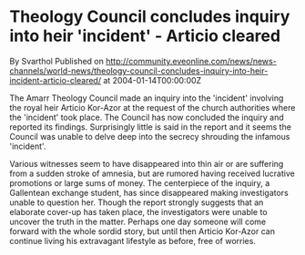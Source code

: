 # Theology Council concludes inquiry into heir 'incident' - Articio cleared
By Svarthol
Published on http://community.eveonline.com/news/news-channels/world-news/theology-council-concludes-inquiry-into-heir-incident-articio-cleared/ at 2004-01-14T00:00:00Z

The Amarr Theology Council made an inquiry into the 'incident' involving the royal heir Articio Kor-Azor at the request of the church authorities where the 'incident' took place. The Council has now concluded the inquiry and reported its findings. Surprisingly little is said in the report and it seems the Council was unable to delve deep into the secrecy shrouding the infamous 'incident'.   
  
 Various witnesses seem to have disappeared into thin air or are suffering from a sudden stroke of amnesia, but are rumored having received lucrative promotions or large sums of money. The centerpiece of the inquiry, a Gallentean exchange student, has since disappeared making investigators unable to question her. Though the report strongly suggests that an elaborate cover-up has taken place, the investigators were unable to uncover the truth in the matter. Perhaps one day someone will come forward with the whole sordid story, but until then Articio Kor-Azor can continue living his extravagant lifestyle as before, free of worries.

